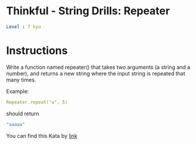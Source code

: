 # Thinkful - String Drills: Repeater

```yaml
Level : 7 kyu
```

# Instructions

Write a function named repeater() that takes two arguments (a string and a number), and returns a new string where the input string is repeated that many times.

Example:

```yaml
Repeater.repeat("a", 5)
```

should return

```yaml
"aaaaa"
```

You can find this Kata by [link](https://www.codewars.com/kata/585a1a227cb58d8d740001c3/train/java)